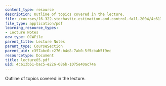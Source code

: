 ```yaml
---
content_type: resource
description: Outline of topics covered in the lecture.
file: /courses/16-322-stochastic-estimation-and-control-fall-2004/4c613b51bac5e226086b1075e40ac74a_lecture05.pdf
file_type: application/pdf
learning_resource_types:
- Lecture Notes
ocw_type: OCWFile
parent_title: Lecture Notes
parent_type: CourseSection
parent_uid: c357abc0-c276-b4e8-7ab0-5f5cbab5f9ec
resourcetype: Document
title: lecture05.pdf
uid: 4c613b51-bac5-e226-086b-1075e40ac74a
---
```

Outline of topics covered in the lecture.

